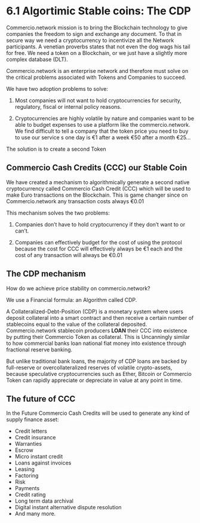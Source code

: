 # 6.1 Algortimic Stable coins: The CDP

Commercio.network mission is to bring the Blockchain technology to give companies the freedom to sign and exchange any document. To that in secure way we need a cryptocurrency to incentivize all the Network participants. A venetian proverbs states that not even the dog wags his tail for free. We need a token on a Blockchain, or we just have a slightly more complex database (DLT).

Commercio.network is an enterprise network and therefore must solve on the critical problems associated with Tokens and Companies to succeed.

We have two adoption problems to solve:

1. Most companies will not want to hold cryptocurrencies for security, regulatory, fiscal or internal policy reasons.

2. Cryptocurrencies are highly volatile by nature and companies want to be able to budget expenses to use a platform like the commercio.network. We find difficult to tell a company that the token price you need to buy to use our service s one day is €1 after a week €50 after a month €25...

The solution is to create a second Token

## Commercio Cash Credits (CCC) our Stable Coin

We have created a mechanism to algorithmically generate a second native cryptocurrency called Commercio Cash Credit (CCC) which will be used to make Euro transactions on the Blockchain. This is game changer since on Commercio.network any transaction costs always €0.01

This mechanism solves the two problems:

1. Companies don’t have to hold cryptocurrency if they don’t want to or can’t.

2. Companies can effectively budget for the cost of using the protocol because the cost for CCC will effectively always be €1 each and the cost of any transaction will always be €0.01

## The CDP mechanism

How do we achieve price stability on commercio.network?

We use a Financial formula: an Algorithm called CDP.

A Collateralized-Debt-Position (CDP) is a monetary system where  users deposit collateral into a smart contract and then receive a certain number of stablecoins equal to the value of the collateral deposited. Commercio.network stablecoin producers  **LOAN** their CCC into existence by putting their Commercio Token as collateral.  This is Uncanningly similar to how commercial banks loan national fiat money into existence through fractional reserve banking.

But unlike traditional bank loans, the majority of CDP loans are backed by full-reserve or overcollateralized reserves of volatile crypto-assets, because speculative cryptocurrencies such as Ether, Bitcoin or Commercio Token can rapidly appreciate or depreciate in value at any point in time.

## The future of CCC

In the Future Commercio Cash Credits will be used to generate any kind of supply finance asset:

* Credit letters
* Credit insurance
* Warranties
* Escrow
* Micro instant credit
* Loans against invoices
* Leasing
* Factoring
* Risk
* Payments
* Credit rating
* Long term data archival
* Digital instant alternative dispute resolution
* And many more.
